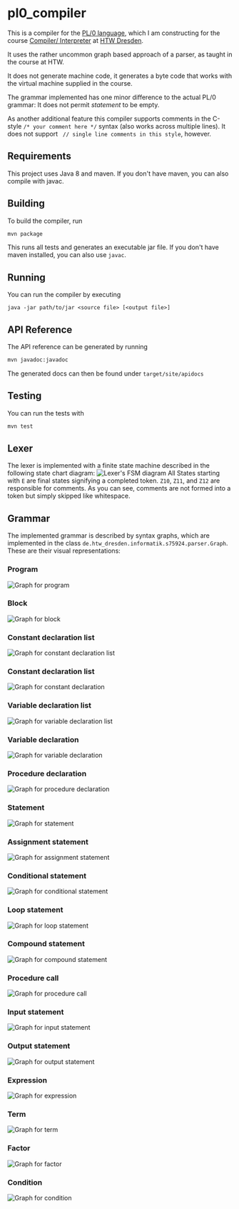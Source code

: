 # pl0_compiler
This is a compiler for the [PL/0 language](https://en.wikipedia.org/wiki/PL/0), which I am constructing for the course [Compiler/ Interpreter](http://www.informatik.htw-dresden.de/~beck/Compiler/) at [HTW Dresden](https://www.htw-dresden.de/startseite.html).

It uses the rather uncommon graph based approach of a parser, as taught in the course at HTW.

It does not generate machine code, it generates a byte code that works with the virtual machine supplied in the course.

The grammar implemented has one minor difference to the actual PL/0 grammar: It does not permit *statement* to be empty.

As another additional feature this compiler supports comments in the C-style `/* your comment here */` syntax (also works across multiple lines). It does not support ` // single line comments in this style`, however.

## Requirements
This project uses Java 8 and maven. If you don't have maven, you can also compile with javac.

## Building
To build the compiler, run
```bash
mvn package
```
This runs all tests and generates an executable jar file. If you don't have maven installed, you can also use `javac`.

## Running
You can run the compiler by executing
```
java -jar path/to/jar <source file> [<output file>]
```

## API Reference
The API reference can be generated by running
```bash
mvn javadoc:javadoc
```
The generated docs can then be found under `target/site/apidocs`

## Testing
You can run the tests with
```bash
mvn test
```

## Lexer
The lexer is implemented with a finite state machine described in the following state chart diagram:
![Lexer's FSM diagram](doc/lexer_fsm.png)
All States starting with `E` are final states signifying a completed token. `Z10`, `Z11`, and `Z12` are responsible for comments. As you can see, comments are not formed into a token but simply skipped like whitespace.

## Grammar
The implemented grammar is described by syntax graphs, which are implemented in the class `de.htw_dresden.informatik.s75924.parser.Graph`. These are their visual representations:

### Program
![Graph for program](doc/graphs/program.png)

### Block
![Graph for block](doc/graphs/block.png)

### Constant declaration list
![Graph for constant declaration list](doc/graphs/constantDeclarationList.png)

### Constant declaration list
![Graph for constant declaration](doc/graphs/constantDeclaration.png)

### Variable declaration list
![Graph for variable declaration list](doc/graphs/variableDeclarationList.png)

### Variable declaration
![Graph for variable declaration](doc/graphs/variableDeclaration.png)

### Procedure declaration
![Graph for procedure declaration](doc/graphs/procedureDefinition.png)

### Statement
![Graph for statement](doc/graphs/statement.png)

### Assignment statement
![Graph for assignment statement](doc/graphs/assignmentStatement.png)

### Conditional statement
![Graph for conditional statement](doc/graphs/conditionalStatement.png)

### Loop statement
![Graph for loop statement](doc/graphs/loopStatement.png)

### Compound statement
![Graph for compound statement](doc/graphs/compoundStatement.png)

### Procedure call
![Graph for procedure call](doc/graphs/procedureCall.png)

### Input statement
![Graph for input statement](doc/graphs/inputStatement.png)

### Output statement
![Graph for output statement](doc/graphs/outputStatement.png)

### Expression
![Graph for expression](doc/graphs/expression.png)

### Term
![Graph for term](doc/graphs/term.png)

### Factor
![Graph for factor](doc/graphs/factor.png)

### Condition
![Graph for condition](doc/graphs/condition.png)